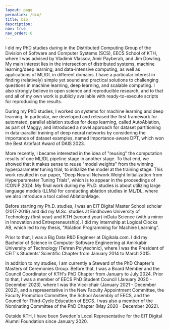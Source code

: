 ```yaml
---
layout: page
permalink: /bio/
title: bio
description:
nav: true
nav_order: 6
---
```


I did my PhD studies during in the Distributed Computing Group of the Division of Software and Computer Systems (SCS), EECS School of KTH, where I was advised by Vladimir Vlassov, Amir Payberah, and Jim Dowling. My main interest lies in the intersection of distributed systems, machine learning/deep learning, and data-intensive computing, as well as applications of ML/DL in different domains. I have a particular interest in finding (relatively) simple yet sound and practical solutions to challenging questions in machine learning, deep learning, and scalable computing. I also strongly believe in open science and reproducible research, and to that end all of my own work is publicly available with ready-to-execute scripts for reproducing the results.

During my PhD studies, I worked on systems for machine learning and deep learning. In particular, we developed and released the first framework for automated, parallel ablation studies for deep learning, called AutoAblation, as part of Maggy; and introduced a novel approach for dataset partitioning in data-parallel training of deep neural networks by considering the importance of dataset examples, named Importance-aware DPT, which won the Best Artefact Award of DAIS 2023.

More recently, I became interested in the idea of "reusing" the computation results of one ML/DL pipeline stage in another stage. To that end, we showed that it makes sense to reuse "model weights" from the winning hyperparameter tuning trial, to initialize the model at the training stage. This work resulted in our paper, "Deep Neural Network Weight Initialization from Hyperparameter Tuning Trials", which is to appear in the proceedings of ICONIP 2024. My final work during my Ph.D. studies is about utilizing large language models (LLMs) for conducting ablation studies in ML/DL, where we also introduce a tool called AblationMage.

Before starting my Ph.D. studies, I was an EIT Digital Master School scholar (2017-2019) and did my M.Sc. studies at Eindhoven University of Technology (first year) and KTH (second year) inData Science (with a minor in Innovation and Entrepreneurship). I did my internship at Logical Clocks AB, which led to my thesis, "Ablation Programming for Machine Learning".

Prior to that, I was a Big Data R&D Engineer at Digikala.com. I did my Bachelor of Science in Computer Software Engineering at Amirkabir University of Technology (Tehran Polytechnic), where I was the President of CEIT's Students' Scientific Chapter from January 2014 to March 2015.

In addition to my studies, I am currently a Steward of the PhD Chapter's Masters of Ceremonies Group. Before that, I was a Board Member and the Council Coordinator of KTH's PhD Chapter from January to July 2024. Prior to that, I was a member of EECS PhD Student Council (January 2020 - December 2023), where I was the Vice-chair (January 2021 - December 2022), and a representative in the New Faculty Appointment Committee, the Faculty Promotion Committee, the School Assembly of EECS, and the Council for Third-Cycle Education of EECS. I was also a member of the Nominating Committee of the PhD Chapter (May 2020 - December 2022).

Outside KTH, I have been Sweden's Local Representative for the EIT Digital Alumni Foundation since January 2020.